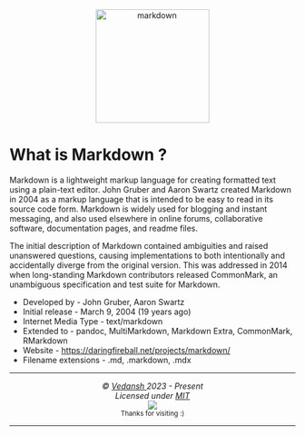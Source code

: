 <div align="center">
    <img 
        src="https://cdn.jsdelivr.net/gh/offensive-vk/Icons@master/markdown/markdown-original.svg" 
        height=200 
        width=200 
        alt="markdown" 
    >
</div>

# **What is Markdown** ?

Markdown is a lightweight markup language for creating formatted text using a plain-text editor. John Gruber and Aaron Swartz created Markdown in 2004 as a markup language that is intended to be easy to read in its source code form. Markdown is widely used for blogging and instant messaging, and also used elsewhere in online forums, collaborative software, documentation pages, and readme files.

The initial description of Markdown contained ambiguities and raised unanswered questions, causing implementations to both intentionally and accidentally diverge from the original version. This was addressed in 2014 when long-standing Markdown contributors released CommonMark, an unambiguous specification and test suite for Markdown.

- Developed by - John Gruber, Aaron Swartz
- Initial release - March 9, 2004 (19 years ago)
- Internet Media Type - text/markdown
- Extended to - pandoc, MultiMarkdown, Markdown Extra, CommonMark, RMarkdown
- Website - https://daringfireball.net/projects/markdown/
- Filename extensions - .md, .markdown, .mdx

***

<p align="center">
  <i>&copy; <a href="https://github.com/offensive-vk/">Vedansh </a> 2023 - Present</i><br>
  <i>Licensed under <a href="https://mit-license.org/">MIT</a></i><br>
  <a href="https://github.com/npm-run-test"><img src="https://i.ibb.co/4KtpYxb/octocat-clean-mini.png" /></a><br>
  <sup>Thanks for visiting :)</sup>
</p>

***
